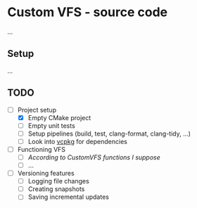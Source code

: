 # Custom VFS - source code

...

## Setup

...

## TODO

- [ ] Project setup
  - [X] Empty CMake project
  - [ ] Empty unit tests
  - [ ] Setup pipelines (build, test, clang-format, clang-tidy, ...)
  - [ ] Look into [vcpkg](https://github.com/microsoft/vcpkg) for dependencies
- [ ] Functioning VFS
  - [ ] *According to CustomVFS functions I suppose*
  - [ ] ...
- [ ] Versioning features
  - [ ] Logging file changes 
  - [ ] Creating snapshots
  - [ ] Saving incremental updates